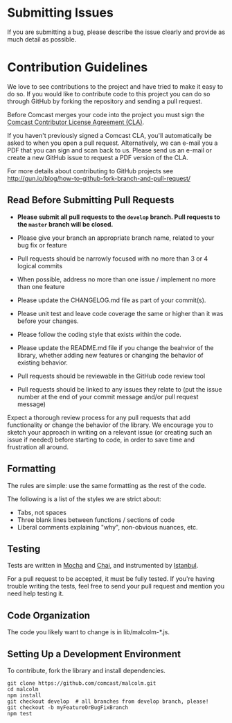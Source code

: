 Submitting Issues
=================

If you are submitting a bug, please describe the issue clearly and provide as much detail as possible.



Contribution Guidelines
=======================
We love to see contributions to the project and have tried to make it easy to do so. If you would like to contribute code to this project you can do so through GitHub by forking the repository and sending a pull request.

Before Comcast merges your code into the project you must sign the [Comcast Contributor License Agreement (CLA)](https://gist.github.com/ComcastOSS/a7b8933dd8e368535378cda25c92d19a).

If you haven't previously signed a Comcast CLA, you'll automatically be asked to when you open a pull request. Alternatively, we can e-mail you a PDF that you can sign and scan back to us. Please send us an e-mail or create a new GitHub issue to request a PDF version of the CLA.

For more details about contributing to GitHub projects see
http://gun.io/blog/how-to-github-fork-branch-and-pull-request/


Read Before Submitting Pull Requests
------------------------------------
- **Please submit all pull requests to the `develop` branch. Pull requests to the `master` branch will be closed.** 

- Please give your branch an appropriate branch name, related to your bug fix or feature

- Pull requests should be narrowly focused with no more than 3 or 4 logical commits

- When possible, address no more than one issue / implement no more than one feature

- Please update the CHANGELOG.md file as part of your commit(s).

- Please unit test and leave code coverage the same or higher than it was before your changes.

- Please follow the coding style that exists within the code.

- Please update the README.md file if you change the beahvior of the library, whether
  adding new features or changing the behavior of existing behavior.

- Pull requests should be reviewable in the GitHub code review tool

- Pull requests should be linked to any issues they relate to (put the issue number
  at the end of your commit message and/or pull request message)

Expect a thorough review process for any pull requests that add functionality or change the behavior of the library. We encourage you to sketch your approach in writing on a relevant issue (or creating such an issue if needed) before starting to code, in order to save time and frustration all around.



Formatting
----------
The rules are simple: use the same formatting as the rest of the code.

The following is a list of the styles we are strict about:

* Tabs, not spaces
* Three blank lines between functions / sections of code
* Liberal comments explaining "why", non-obvious nuances, etc.



Testing
-------
Tests are written in [Mocha](https://mochajs.org/) and [Chai](http://chaijs.com/), and instrumented by [Istanbul](https://github.com/yahoo/istanbul).

For a pull request to be accepted, it must be fully tested. If you're having trouble writing the tests, feel free to send your pull request and mention you need help testing it.



Code Organization
-----------------
The code you likely want to change is in lib/malcolm-*.js.



Setting Up a Development Environment
------------------------------------
To contribute, fork the library and install dependencies.

```
git clone https://github.com/comcast/malcolm.git
cd malcolm
npm install
git checkout develop  # all branches from develop branch, please!
git checkout -b myFeatureOrBugFixBranch
npm test
```


